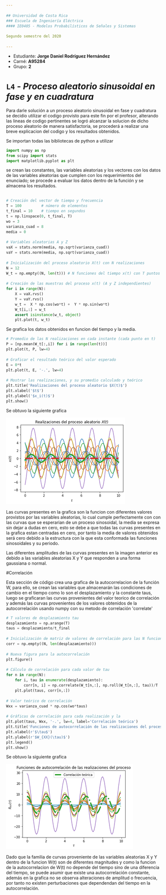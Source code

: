 ```yaml
---

## Universidad de Costa Rica
### Escuela de Ingeniería Eléctrica
#### IE0405 - Modelos Probabilísticos de Señales y Sistemas

Segundo semestre del 2020

---
```


* Estudiante: **Jorge Daniel Rodríguez Hernández**
* Carné: **A95284**
* Grupo: **2**

# `L4` - *Proceso aleatorio sinusoidal en fase y en cuadratura*

Para darle solución a un proceso aleatorio sinusoidal en fase y cuadratura se decidio utilizar el codigo provisto para este fin por el profesor,
alterando las lineas de codigo pertinentes se logró alcanzar la solucion de dicho proceso aleatorio de manera satisfactoria, se procederá 
a realizar una breve explicacion del codigo y los resultados obtenidos.

Se importan todas las bibliotecas de python a utilizar

```python
import numpy as np
from scipy import stats
import matplotlib.pyplot as plt
```
se crean las constantes, las variables aleatorias y los vectores con los datos de las variables aleatorias que cumplen con los requerimientos del enunciado; se procede a evaluar los datos dentro de la función y se almacena los resultados.

```python

# Creación del vector de tiempo y frecuencia
T = 100			# número de elementos
t_final = 10	# tiempo en segundos
t = np.linspace(0, t_final, T)
wo = 3 
varianza_cuad = 8
media = 0

# Variables aleatorias A y Z
vaX = stats.norm(media, np.sqrt(varianza_cuad))
vaY = stats.norm(media, np.sqrt(varianza_cuad))

# Inicialización del proceso aleatorio X(t) con N realizaciones
N = 12
W_t = np.empty((N, len(t)))	# N funciones del tiempo x(t) con T puntos

# Creación de las muestras del proceso x(t) (A y Z independientes)
for i in range(N):
	X = vaX.rvs()
	Y = vaY.rvs()
	w_t =  X * np.cos(wo*t) +  Y * np.sin(wo*t)
	W_t[i,:] = w_t
	assert isinstance(w_t, object)
	plt.plot(t, w_t)
```
Se grafica los datos obtenidos en funcion del tiempo y la media.
```python
# Promedio de las N realizaciones en cada instante (cada punto en t)
P = [np.mean(W_t[:,i]) for i in range(len(t))]
plt.plot(t, P, lw=4)

# Graficar el resultado teórico del valor esperado
E = 0*t
plt.plot(t, E, '-.', lw=4)

# Mostrar las realizaciones, y su promedio calculado y teórico
plt.title('Realizaciones del proceso aleatorio $X(t)$')
plt.xlabel('$t$')
plt.ylabel('$x_i(t)$')
plt.show()
```
Se obtuvo la siguiente grafica

![Proceso Aleatorio](https://github.com/jorgedaniel-rodriguez/Tema4/blob/main/Proceso_aleatorio.png)

Las curvas presentes en la grafica son la funcion con diferentes valores provistos por las variables aleatorias, lo cual cumple perfectamente con con las curvas que se esperarian de un proceso sinosoidal, la media se expresa sin dejar a dudas en cero, esto se debe a que todas las curvas presentes en la grafica estan centradas en cero, por tanto la media de valores obtenidos será cero debido a la estructura con la que esta conformada las funciones sinosoidales y su periodo.

Las diferentes amplitudes de las curvas presentes en la imagen anterior es debido a las variables aleatorias X y Y que responden a una forma gaussiana o normal.

#Correlación

Esta sección de código crea una grafica de la autocorrelacion de la función W, para ello, se crean las variables que almacenarán las condiciones de cambio en el tiempo como lo son el desplazamiento y la constante taus, luego se graficaran las curvas provenientes del valor teorico de correlación y además las curvas provenientes de los valores obtenidos de la autocorrelación usando numpy con su metodo de correlación 'correlate'

```python
# T valores de desplazamiento tau
desplazamiento = np.arange(T)
taus = desplazamiento/t_final

# Inicialización de matriz de valores de correlación para las N funciones
corr = np.empty((N, len(desplazamiento)))

# Nueva figura para la autocorrelación
plt.figure()

# Cálculo de correlación para cada valor de tau
for n in range(N):
	for i, tau in enumerate(desplazamiento):
		corr[n, i] = np.correlate(W_t[n,:], np.roll(W_t[n,:], tau))/T
	plt.plot(taus, corr[n,:])

# Valor teórico de correlación
Wxx = varianza_cuad * np.cos(wo*taus)

# Gráficas de correlación para cada realización y la
plt.plot(taus, Wxx, '-.', lw=4, label='Correlación teórica')
plt.title('Funciones de autocorrelación de las realizaciones del proceso')
plt.xlabel(r'$\tau$')
plt.ylabel(r'$W_{XX}(\tau)$')
plt.legend()
plt.show()
```
Se obtuvo la siguiente grafica

![Correlación](https://github.com/jorgedaniel-rodriguez/Tema4/blob/main/correlacion.png)

Dado que la familia de curvas proveniente de las variables aleatorias X y Y dentro de la funcion W(t) son de diferentes magnitudes y como la funcion de la autocorrelacion de W(t) no depende del tiempo sino de una diferencia del tiempo, se puede asumir que existe una autocorrelación constante, además en la grafica
no se observa alteraciones de amplitud o frecuencia, por tanto no existen perturbaciones que dependendan del tiempo en la autocorrelación.

